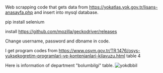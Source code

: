 Web scrapping code that gets data from https://yokatlas.yok.gov.tr/lisans-anasayfa.php and insert into mysql database.

pip install selenium

install https://github.com/mozilla/geckodriver/releases

Change username, password and dbname in code.

I get program codes from https://www.osym.gov.tr/TR,1476/osys-yuksekogretim-programlari-ve-kontenjanlari-kilavuzu.html table 4

Here is information of department "bolumbilgi" table.
![yokdbbil](https://user-images.githubusercontent.com/60979988/170021115-41efbda9-a481-4446-8fc7-c31881dacfc5.jpeg)

